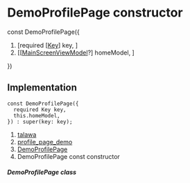 
<div>

# DemoProfilePage constructor

</div>


const DemoProfilePage({

1.  [required
    [[Key](https://api.flutter.dev/flutter/foundation/Key-class.html)]
    key, ]
2.  [[[MainScreenViewModel](../../view_model_main_screen_view_model/MainScreenViewModel-class.html)?]
    homeModel, ]

})



## Implementation

``` language-dart
const DemoProfilePage({
  required Key key,
  this.homeModel,
}) : super(key: key);
```







1.  [talawa](../../index.html)
2.  [profile_page_demo](../../views_demo_screens_profile_page_demo/)
3.  [DemoProfilePage](../../views_demo_screens_profile_page_demo/DemoProfilePage-class.html)
4.  DemoProfilePage const constructor

##### DemoProfilePage class







